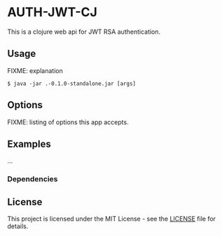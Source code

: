 # AUTH-JWT-CJ

This is a clojure web api for JWT RSA authentication.

## Usage

FIXME: explanation

    $ java -jar .-0.1.0-standalone.jar [args]

## Options

FIXME: listing of options this app accepts.

## Examples

...

### Dependencies

## License

This project is licensed under the MIT License - see the [LICENSE](./LICENSE) file for details.
